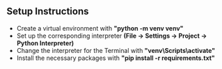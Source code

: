 ## Setup Instructions
- Create a virtual environment with **"python -m venv venv"**
- Set up the corresponding interpreter **(File -> Settings -> Project -> Python Interpreter)**
- Change the interpreter for the Terminal with **"venv\Scripts\activate"**
- Install the necessary packages with **"pip install -r requirements.txt"**